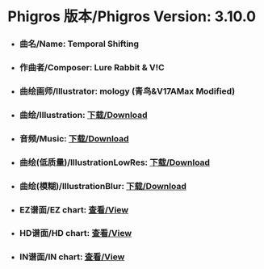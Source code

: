 
# Phigros 版本/Phigros Version:  3.10.0

- ### __曲名/Name:  Temporal Shifting__

- ### __作曲者/Composer:  Lure Rabbit & V!C__

- ### __曲绘画师/Illustrator:  mology (青鸟&V17AMax Modified)__

- ### __曲绘/Illustration:  [下载/Download](https://github.com/Po6647A/PAR/releases/download/3.10.0/1128.png)__

- ### __音频/Music:  [下载/Download](https://github.com/Po6647A/PAR/releases/download/3.10.0/1784.ogg)__

- ### __曲绘(低质量)/IllustrationLowRes:  [下载/Download](https://github.com/Po6647A/PAR/releases/download/3.10.0/1620.png)__

- ### __曲绘(模糊)/IllustrationBlur:  [下载/Download](https://github.com/Po6647A/PAR/releases/download/3.10.0/1374.png)__


- ### __EZ谱面/EZ chart:  [查看/View](./EZ.json/index.html)__

- ### __HD谱面/HD chart:  [查看/View](./HD.json/index.html)__

- ### __IN谱面/IN chart:  [查看/View](./IN.json/index.html)__
